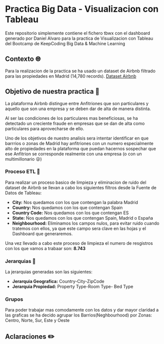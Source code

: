 # Practica Big Data - Visualizacion con Tableau
Este repositorio simplemente contiene el fichero tbwx con el dashboard generado por Daniel Alvaro para la practica de Visualizacion con Tableau del Bootcamp de KeepCoding Big Data & Machine Learning

## Contexto 🌐

Para la realizacion de la practica se ha usado un dataset de Airbnb filtrado para las propiedades en Madrid (14,780 records).
[Dataset Airbnb](https://public.opendatasoft.com/explore/dataset/airbnb-listings)

## Objetivo de nuestra practica 🎯
La plataforma Airbnb distingue entre Anfitriones que son particulares y aquello que son una empresa y se deben dar de alta de manera distinta.

Al ser las condiciones de los particulares mas beneficiosas, se ha detectado un creciente fraude en empresas que se dan de alta como particulares para aprovecharse de ello.

Uno de los objetivos de nuestro analisis sera intentar identificar en que barrrios o zonas de Madrid hay anfitriones con un numero especialmente alto de propiedades en la plataforma que puedan hacernos sospechar que ese Anfitrion se corresponde realmente con una empresa (o con un multimillonario :stuck_out_tongue_winking_eye:)

### Proceso ETL 💾
Para realizar un proceso basico de limpieza y eliminacion de ruido del dataset de Airbnb se llevan a cabo los siguientes filtros desde la Fuente de Datos de Tableau: 
- **City:** Nos quedamos con los que contengan la palabra Madrid
- **Country:** Nos quedamos con los que contengan Spain
- **Country Code:** Nos quedamos con los que contengan ES
- **State:** Nos quedamos con los que contengan Spain, Madrid o España
- **Neighbourhood:** Eliminamos los campos nulos, para evitar ruido cuando tratemos con ellos, ya que este campo sera clave en las hojas y el Dashboard que generaremos.

Una vez llevado a cabo este proceso de limpieza el numero de resgistros con los que vamos a trabaar son: **8.743**

### Jerarquias 🔧

La jerarquias generadas son las siguientes:

- **Jerarquia Geografica:** Country-City-ZipCode
- **Jerarquia Propiedad:** Property Type-Room Type- Bed Type

### Grupos
Para poder trabajar mas comodamente con los datos y dar mayor claridad a las graficas se ha decido agrupar los Barrios(Neghbourhood) por Zonas: Centro, Norte, Sur, Este y Oeste 


## Aclaraciones ✏️



